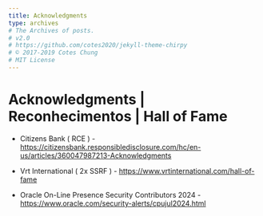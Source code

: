 ```yaml
---
title: Acknowledgments
type: archives
# The Archives of posts.
# v2.0
# https://github.com/cotes2020/jekyll-theme-chirpy
# © 2017-2019 Cotes Chung
# MIT License
---
```


# Acknowledgments | Reconhecimentos | Hall of Fame

* Citizens Bank ( RCE ) - https://citizensbank.responsibledisclosure.com/hc/en-us/articles/360047987213-Acknowledgments


* Vrt International ( 2x SSRF ) - https://www.vrtinternational.com/hall-of-fame


* Oracle On-Line Presence Security Contributors 2024 - https://www.oracle.com/security-alerts/cpujul2024.html
